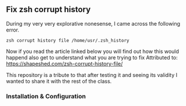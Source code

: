 ## Fix zsh corrupt history
During my very very explorative nonesense, I came across the following error.

```
zsh corrupt history file /home/usr/.zsh_history
```
Now if you read the article linked below you will find out how this would happend also get to understand what you are trying to fix
Attributed to: https://shapeshed.com/zsh-corrupt-history-file/

This repository is a tribute to that after testing it and seeing its validity I wanted to share it with the rest of the class.


### Installation & Configuration

